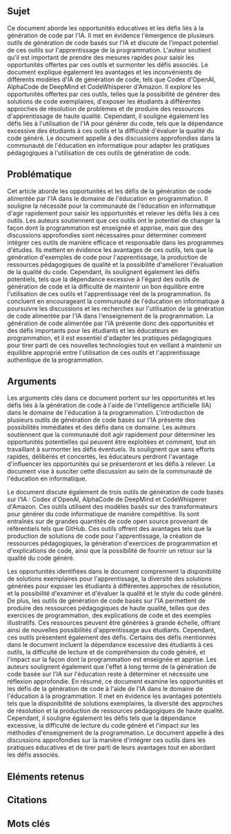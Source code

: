 ## Sujet
Ce document aborde les opportunités éducatives et les défis liés à la génération de code par l'IA. Il met en évidence l'émergence de plusieurs outils de génération de code basés sur l'IA et discute de l'impact potentiel de ces outils sur l'apprentissage de la programmation. L'auteur soutient qu'il est important de prendre des mesures rapides pour saisir les opportunités offertes par ces outils et surmonter les défis associés. Le document explique également les avantages et les inconvénients de différents modèles d'IA de génération de code, tels que Codex d'OpenAI, AlphaCode de DeepMind et CodeWhisperer d'Amazon. Il explore les opportunités offertes par ces outils, telles que la possibilité de générer des solutions de code exemplaires, d'exposer les étudiants à différentes approches de résolution de problèmes et de produire des ressources d'apprentissage de haute qualité. Cependant, il souligne également les défis liés à l'utilisation de l'IA pour générer du code, tels que la dépendance excessive des étudiants à ces outils et la difficulté d'évaluer la qualité du code généré. Le document appelle à des discussions approfondies dans la communauté de l'éducation en informatique pour adapter les pratiques pédagogiques à l'utilisation de ces outils de génération de code.
## Problématique
Cet article aborde les opportunités et les défis de la génération de code alimentée par l'IA dans le domaine de l'éducation en programmation. Il souligne la nécessité pour la communauté de l'éducation en informatique d'agir rapidement pour saisir les opportunités et relever les défis liés à ces outils. Les auteurs soutiennent que ces outils ont le potentiel de changer la façon dont la programmation est enseignée et apprise, mais que des discussions approfondies sont nécessaires pour déterminer comment intégrer ces outils de manière efficace et responsable dans les programmes d'études. Ils mettent en évidence les avantages de ces outils, tels que la génération d'exemples de code pour l'apprentissage, la production de ressources pédagogiques de qualité et la possibilité d'améliorer l'évaluation de la qualité du code. Cependant, ils soulignent également les défis potentiels, tels que la dépendance excessive à l'égard des outils de génération de code et la difficulté de maintenir un bon équilibre entre l'utilisation de ces outils et l'apprentissage réel de la programmation. Ils concluent en encourageant la communauté de l'éducation en informatique à poursuivre les discussions et les recherches sur l'utilisation de la génération de code alimentée par l'IA dans l'enseignement de la programmation. La génération de code alimentée par l'IA présente donc des opportunités et des défis importants pour les étudiants et les éducateurs en programmation, et il est essentiel d'adapter les pratiques pédagogiques pour tirer parti de ces nouvelles technologies tout en veillant à maintenir un équilibre approprié entre l'utilisation de ces outils et l'apprentissage authentique de la programmation.
## Arguments
Les arguments clés dans ce document portent sur les opportunités et les défis liés à la génération de code à l'aide de l'intelligence artificielle (IA) dans le domaine de l'éducation à la programmation. L'introduction de plusieurs outils de génération de code basés sur l'IA présente des possibilités immédiates et des défis dans ce domaine. Les auteurs soutiennent que la communauté doit agir rapidement pour déterminer les opportunités potentielles qui peuvent être exploitées et comment, tout en travaillant à surmonter les défis éventuels. Ils soulignent que sans efforts rapides, délibérés et concertés, les éducateurs perdront l'avantage d'influencer les opportunités qui se présenteront et les défis à relever. Le document vise à susciter cette discussion au sein de la communauté de l'éducation en informatique.

Le document discute également de trois outils de génération de code basés sur l'IA : Codex d'OpenAI, AlphaCode de DeepMind et CodeWhisperer d'Amazon. Ces outils utilisent des modèles basés sur des transformateurs pour générer du code informatique de manière compétitive. Ils sont entraînés sur de grandes quantités de code open source provenant de référentiels tels que GitHub. Ces outils offrent des avantages tels que la production de solutions de code pour l'apprentissage, la création de ressources pédagogiques, la génération d'exercices de programmation et d'explications de code, ainsi que la possibilité de fournir un retour sur la qualité du code généré.

Les opportunités identifiées dans le document comprennent la disponibilité de solutions exemplaires pour l'apprentissage, la diversité des solutions générées pour exposer les étudiants à différentes approches de résolution, et la possibilité d'examiner et d'évaluer la qualité et le style du code généré. De plus, les outils de génération de code basés sur l'IA permettent de produire des ressources pédagogiques de haute qualité, telles que des exercices de programmation, des explications de code et des exemples illustratifs. Ces ressources peuvent être générées à grande échelle, offrant ainsi de nouvelles possibilités d'apprentissage aux étudiants. Cependant, ces outils présentent également des défis. Certains des défis mentionnés dans le document incluent la dépendance excessive des étudiants à ces outils, la difficulté de lecture et de compréhension du code généré, et l'impact sur la façon dont la programmation est enseignée et apprise. Les auteurs soulignent également que l'effet à long terme de la génération de code basée sur l'IA sur l'éducation reste à déterminer et nécessite une réflexion approfondie. En résumé, ce document examine les opportunités et les défis de la génération de code à l'aide de l'IA dans le domaine de l'éducation à la programmation. Il met en évidence les avantages potentiels tels que la disponibilité de solutions exemplaires, la diversité des approches de résolution et la production de ressources pédagogiques de haute qualité. Cependant, il souligne également les défis tels que la dépendance excessive, la difficulté de lecture du code généré et l'impact sur les méthodes d'enseignement de la programmation. Le document appelle à des discussions approfondies sur la manière d'intégrer ces outils dans les pratiques éducatives et de tirer parti de leurs avantages tout en abordant les défis associés.
## Eléments retenus 

## Citations

## Mots clés

